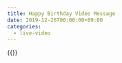 ```yaml
---
title: Happy Birthday Video Message
date: 2019-12-26T00:00:00+09:00
categories:
  - live-video
---
```



{{<youtube L9LlwFgI__I>}}

